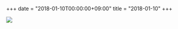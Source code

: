 +++
date = "2018-01-10T00:00:00+09:00"
title = "2018-01-10"
+++

<img class="img-fluid" src="/2018-01-10.jpg" />
